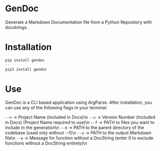 # GenDoc
 Generate a Markdown Documentation file from a Python Repository with docstrings.

# Installation
```Python
pip install gendoc
--
pip3 install gendoc
```

# Use
GenDoc is a CLI based application using ArgParse. After installation, you can use any of the following flags in your terminal:

``--n`` -> Project Name (included in Docs)\n
``--v`` -> Version Number (included in Docs) (Project Name required to use)\n
``--f`` -> PATH to files you want to include in the generation\n
``--d`` -> PATH to the parent directory of the codebase (used only without --f)\n
``--o`` -> PATH to the output Markdown file\n
``--e`` -> Message for function without a DocString (enter 0 to exclude functions without a DocString entirely)\n